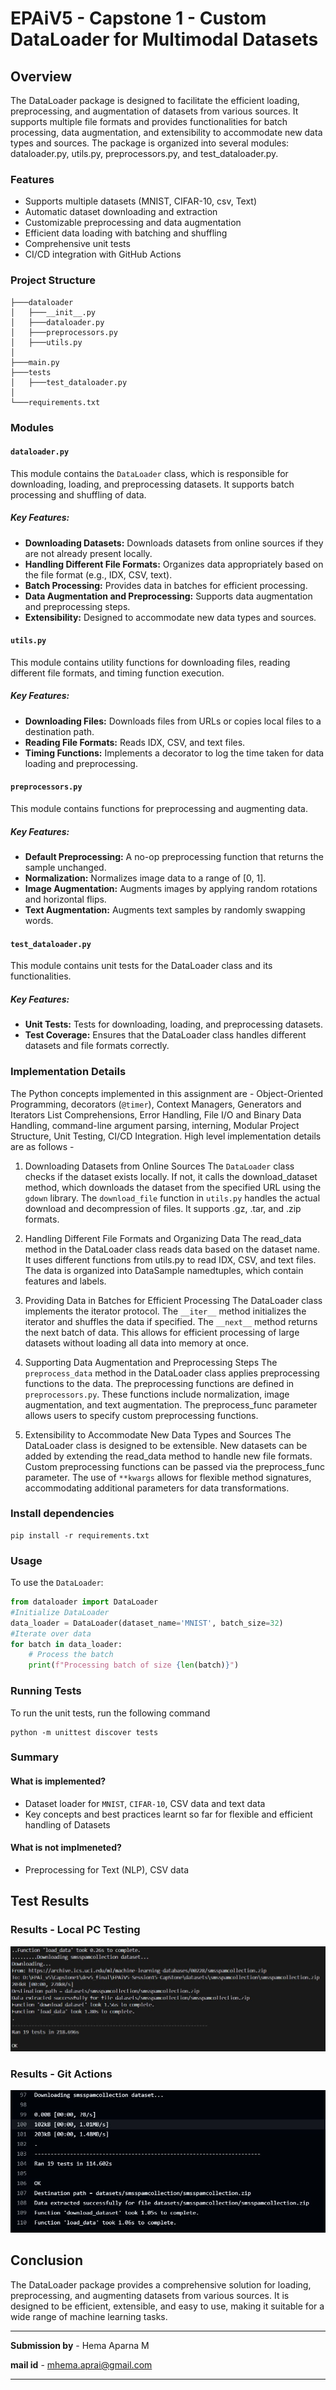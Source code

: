 # EPAiV5 - Capstone 1 - Custom DataLoader for Multimodal Datasets

## Overview
The DataLoader package is designed to facilitate the efficient loading, preprocessing, and augmentation of datasets from various sources. It supports multiple file formats and provides functionalities for batch processing, data augmentation, and extensibility to accommodate new data types and sources. The package is organized into several modules: dataloader.py, utils.py, preprocessors.py, and test_dataloader.py.

### Features

- Supports multiple datasets (MNIST, CIFAR-10, csv, Text)
- Automatic dataset downloading and extraction
- Customizable preprocessing and data augmentation
- Efficient data loading with batching and shuffling
- Comprehensive unit tests
- CI/CD integration with GitHub Actions

### Project Structure

```
├───dataloader
│   ├───__init__.py
│   ├───dataloader.py
│   ├───preprocessors.py   
│   ├───utils.py
│ 
├───main.py 
├───tests     
│   ├───test_dataloader.py  
│   
└───requirements.txt
```

### Modules
#### `dataloader.py`
This module contains the `DataLoader` class, which is responsible for downloading, loading, and preprocessing datasets. It supports batch processing and shuffling of data.

##### Key Features:
- **Downloading Datasets:** Downloads datasets from online sources if they are not already present locally.
- **Handling Different File Formats:** Organizes data appropriately based on the file format (e.g., IDX, CSV, text).
- **Batch Processing:** Provides data in batches for efficient processing.
- **Data Augmentation and Preprocessing:** Supports data augmentation and preprocessing steps.
- **Extensibility:** Designed to accommodate new data types and sources.

#### `utils.py`
This module contains utility functions for downloading files, reading different file formats, and timing function execution.

##### Key Features:
- **Downloading Files:** Downloads files from URLs or copies local files to a destination path.
- **Reading File Formats:** Reads IDX, CSV, and text files.
- **Timing Functions:** Implements a decorator to log the time taken for data loading and preprocessing.

#### `preprocessors.py`
This module contains functions for preprocessing and augmenting data.

##### Key Features:
- **Default Preprocessing:** A no-op preprocessing function that returns the sample unchanged.
- **Normalization:** Normalizes image data to a range of [0, 1].
- **Image Augmentation:** Augments images by applying random rotations and horizontal flips.
- **Text Augmentation:** Augments text samples by randomly swapping words.

#### `test_dataloader.py`
This module contains unit tests for the DataLoader class and its functionalities.

##### Key Features:
- **Unit Tests:** Tests for downloading, loading, and preprocessing datasets.
- **Test Coverage:** Ensures that the DataLoader class handles different datasets and file formats correctly.

### Implementation Details
The Python concepts implemented in this assignment are - Object-Oriented Programming, decorators (`@timer`), Context Managers, Generators and Iterators
List Comprehensions, Error Handling, File I/O and Binary Data Handling, command-line argument parsing, interning, Modular Project Structure, Unit Testing, CI/CD Integration. High level implementation details are as follows - 

1. Downloading Datasets from Online Sources
The `DataLoader` class checks if the dataset exists locally. If not, it calls the download_dataset method, which downloads the dataset from the specified URL using the `gdown` library. The `download_file` function in `utils.py` handles the actual download and decompression of files. It supports .gz, .tar, and .zip formats.

2. Handling Different File Formats and Organizing Data
The read_data method in the DataLoader class reads data based on the dataset name. It uses different functions from utils.py to read IDX, CSV, and text files. The data is organized into DataSample namedtuples, which contain features and labels.

3. Providing Data in Batches for Efficient Processing
The DataLoader class implements the iterator protocol. The `__iter__` method initializes the iterator and shuffles the data if specified. The `__next__` method returns the next batch of data. This allows for efficient processing of large datasets without loading all data into memory at once.

4. Supporting Data Augmentation and Preprocessing Steps
The `preprocess_data` method in the DataLoader class applies preprocessing functions to the data. The preprocessing functions are defined in `preprocessors.py`. These functions include normalization, image augmentation, and text augmentation. The preprocess_func parameter allows users to specify custom preprocessing functions.

5. Extensibility to Accommodate New Data Types and Sources
The DataLoader class is designed to be extensible. New datasets can be added by extending the read_data method to handle new file formats. Custom preprocessing functions can be passed via the preprocess_func parameter. The use of `**kwargs` allows for flexible method signatures, accommodating additional parameters for data transformations.

### Install dependencies
   ```
   pip install -r requirements.txt
   ```

### Usage

To use the `DataLoader`:

```python
from dataloader import DataLoader
#Initialize DataLoader
data_loader = DataLoader(dataset_name='MNIST', batch_size=32)
#Iterate over data
for batch in data_loader:
    # Process the batch
    print(f"Processing batch of size {len(batch)}")
```

### Running Tests

To run the unit tests, run the following command
```
python -m unittest discover tests
```

### Summary
#### What is implemented?
- Dataset loader for `MNIST`, `CIFAR-10`, CSV data and text data
- Key concepts and best practices learnt so far for flexible and efficient handling of Datasets

#### What is not implmeneted?
- Preprocessing for Text (NLP), CSV data

## Test Results
### Results - Local PC Testing

![Test Results from Local PC](test_results/localPC_tests_passed.JPG)

### Results - Git Actions

![Test Results from Git Hub Actions](test_results/git_actions_tests_passed.JPG)

## Conclusion
The DataLoader package provides a comprehensive solution for loading, preprocessing, and augmenting datasets from various sources. It is designed to be efficient, extensible, and easy to use, making it suitable for a wide range of machine learning tasks.

---------------------------------------------------------------------------------------------------------------------------------------------------

**Submission by** - Hema Aparna M

**mail id** - mhema.aprai@gmail.com

---------------------------------------------------------------------------------------------------------------------------------------------------
